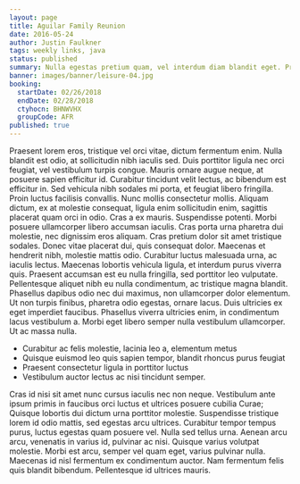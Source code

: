 ```yaml
---
layout: page
title: Aguilar Family Reunion
date: 2016-05-24
author: Justin Faulkner
tags: weekly links, java
status: published
summary: Nulla egestas pretium quam, vel interdum diam blandit eget. Proin.
banner: images/banner/leisure-04.jpg
booking:
  startDate: 02/26/2018
  endDate: 02/28/2018
  ctyhocn: BHNWVHX
  groupCode: AFR
published: true
---
```

Praesent lorem eros, tristique vel orci vitae, dictum fermentum enim. Nulla blandit est odio, at sollicitudin nibh iaculis sed. Duis porttitor ligula nec orci feugiat, vel vestibulum turpis congue. Mauris ornare augue neque, at posuere sapien efficitur id. Curabitur tincidunt velit lectus, ac bibendum est efficitur in. Sed vehicula nibh sodales mi porta, et feugiat libero fringilla. Proin luctus facilisis convallis. Nunc mollis consectetur mollis. Aliquam dictum, ex at molestie consequat, ligula enim sollicitudin enim, sagittis placerat quam orci in odio. Cras a ex mauris. Suspendisse potenti. Morbi posuere ullamcorper libero accumsan iaculis. Cras porta urna pharetra dui molestie, nec dignissim eros aliquam. Cras pretium dolor sit amet tristique sodales.
Donec vitae placerat dui, quis consequat dolor. Maecenas et hendrerit nibh, molestie mattis odio. Curabitur luctus malesuada urna, ac iaculis lectus. Maecenas lobortis vehicula ligula, et interdum purus viverra quis. Praesent accumsan est eu nulla fringilla, sed porttitor leo vulputate. Pellentesque aliquet nibh eu nulla condimentum, ac tristique magna blandit. Phasellus dapibus odio nec dui maximus, non ullamcorper dolor elementum. Ut non turpis finibus, pharetra odio egestas, ornare lacus. Duis ultricies ex eget imperdiet faucibus. Phasellus viverra ultricies enim, in condimentum lacus vestibulum a. Morbi eget libero semper nulla vestibulum ullamcorper. Ut ac massa nulla.

* Curabitur ac felis molestie, lacinia leo a, elementum metus
* Quisque euismod leo quis sapien tempor, blandit rhoncus purus feugiat
* Praesent consectetur ligula in porttitor luctus
* Vestibulum auctor lectus ac nisi tincidunt semper.

Cras id nisi sit amet nunc cursus iaculis nec non neque. Vestibulum ante ipsum primis in faucibus orci luctus et ultrices posuere cubilia Curae; Quisque lobortis dui dictum urna porttitor molestie. Suspendisse tristique lorem id odio mattis, sed egestas arcu ultrices. Curabitur tempor tempus purus, luctus egestas quam posuere vel. Nulla sed tellus urna. Aenean arcu arcu, venenatis in varius id, pulvinar ac nisi. Quisque varius volutpat molestie. Morbi est arcu, semper vel quam eget, varius pulvinar nulla. Maecenas id nisl fermentum ex condimentum auctor. Nam fermentum felis quis blandit bibendum. Pellentesque id ultrices mauris.
